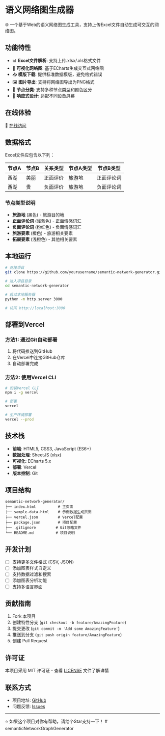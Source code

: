 # 语义网络图生成器

🌐 一个基于Web的语义网络图生成工具，支持上传Excel文件自动生成可交互的网络图。

## 功能特性

- 📊 **Excel文件解析**: 支持上传.xlsx/.xls格式文件
- 🎨 **可视化网络图**: 基于ECharts生成交互式网络图
- 📥 **模版下载**: 提供标准数据模版，避免格式错误
- 🖼️ **图片导出**: 支持将网络图导出为PNG格式
- 🎯 **节点分类**: 支持多种节点类型和颜色区分
- 📱 **响应式设计**: 适配不同设备屏幕

## 在线体验

🚀 [在线访问](https://your-project.vercel.app)

## 数据格式

Excel文件应包含以下列：

| 节点A | 节点B | 关系类型 | 节点A类型 | 节点B类型 |
|-------|-------|----------|-----------|-----------|
| 西湖  | 美丽  | 正面评价 | 旅游地    | 正面评论词 |
| 西湖  | 贵   | 负面评价 | 旅游地    | 负面评论词 |

### 节点类型说明

- **旅游地** (黑色) - 旅游目的地
- **正面评论词** (浅蓝色) - 正面情感词汇  
- **负面评论词** (粉红色) - 负面情感词汇
- **旅游要素** (橙色) - 旅游相关要素
- **拓展要素** (浅橙色) - 其他相关要素

## 本地运行

```bash
# 克隆项目
git clone https://github.com/yourusername/semantic-network-generator.git

# 进入项目目录
cd semantic-network-generator

# 启动本地服务器
python -m http.server 3000

# 访问 http://localhost:3000
```

## 部署到Vercel

### 方法1: 通过Git自动部署

1. 将代码推送到GitHub
2. 在Vercel中连接GitHub仓库
3. 自动部署完成

### 方法2: 使用Vercel CLI

```bash
# 安装Vercel CLI
npm i -g vercel

# 部署
vercel

# 生产环境部署
vercel --prod
```

## 技术栈

- **前端**: HTML5, CSS3, JavaScript (ES6+)
- **数据处理**: SheetJS (xlsx)
- **可视化**: ECharts 5.x
- **部署**: Vercel
- **版本控制**: Git

## 项目结构

```
semantic-network-generator/
├── index.html          # 主页面
├── sample-data.html    # 示例数据生成页面
├── vercel.json         # Vercel配置
├── package.json        # 项目配置
├── .gitignore         # Git忽略文件
└── README.md          # 项目说明
```

## 开发计划

- [ ] 支持更多文件格式 (CSV, JSON)
- [ ] 添加图表样式自定义
- [ ] 支持数据过滤和搜索
- [ ] 添加图表分析功能
- [ ] 支持多语言界面

## 贡献指南

1. Fork 本项目
2. 创建特性分支 (`git checkout -b feature/AmazingFeature`)
3. 提交更改 (`git commit -m 'Add some AmazingFeature'`)
4. 推送到分支 (`git push origin feature/AmazingFeature`)
5. 创建 Pull Request

## 许可证

本项目采用 MIT 许可证 - 查看 [LICENSE](LICENSE) 文件了解详情

## 联系方式

- 项目地址: [GitHub](https://github.com/yourusername/semantic-network-generator)
- 问题反馈: [Issues](https://github.com/yourusername/semantic-network-generator/issues)

---

⭐ 如果这个项目对你有帮助，请给个Star支持一下！ # semanticNetworkGraphGenerator
